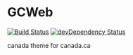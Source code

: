 GCWeb
=====

[![Build Status](https://travis-ci.org/wet-boew/GCWeb.png?branch=master)](https://travis-ci.org/wet-boew/GCWeb)
[![devDependency Status](https://david-dm.org/wet-boew/GCWeb/dev-status.png?theme=shields.io)](https://david-dm.org/wet-boew/GCWeb#info=devDependencies)

canada theme for canada.ca